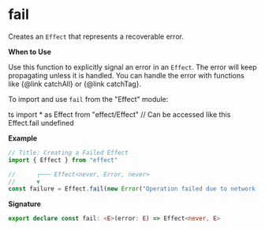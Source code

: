 # fail

Creates an `Effect` that represents a recoverable error.

**When to Use**

Use this function to explicitly signal an error in an `Effect`. The error
will keep propagating unless it is handled. You can handle the error with
functions like {@link catchAll} or {@link catchTag}.

To import and use `fail` from the "Effect" module:

ts
import \* as Effect from "effect/Effect"
// Can be accessed like this
Effect.fail
undefined

**Example**

```ts
// Title: Creating a Failed Effect
import { Effect } from "effect"

//      ┌─── Effect<never, Error, never>
//      ▼
const failure = Effect.fail(new Error("Operation failed due to network error"))
```

**Signature**

```ts
export declare const fail: <E>(error: E) => Effect<never, E>
```
